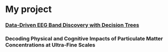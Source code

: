 # My project

### [Data-Driven EEG Band Discovery with Decision Trees](assets/project/DSIW/livelability.html)

### Decoding Physical and Cognitive Impacts of Particulate Matter Concentrations at Ultra-Fine Scales

